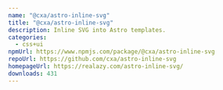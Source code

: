 ```yaml
---
name: "@cxa/astro-inline-svg"
title: "@cxa/astro-inline-svg"
description: Inline SVG into Astro templates.
categories:
  - css+ui
npmUrl: https://www.npmjs.com/package/@cxa/astro-inline-svg
repoUrl: https://github.com/cxa/astro-inline-svg
homepageUrl: https://realazy.com/astro-inline-svg/
downloads: 431
---
```


